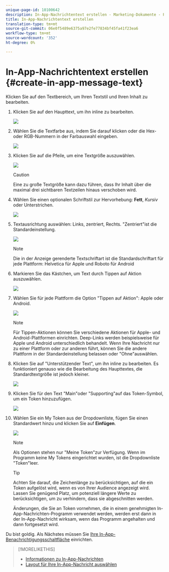 ```yaml
---
unique-page-id: 10100642
description: In-App-Nachrichtentext erstellen - Marketing-Dokumente - Produktdokumentation
title: In-App-Nachrichtentext erstellen
translation-type: tm+mt
source-git-commit: 06e0f5489e6375a97e2fe77834bf45fa41f23ea6
workflow-type: tm+mt
source-wordcount: '352'
ht-degree: 0%

---
```



# In-App-Nachrichtentext erstellen {#create-in-app-message-text}

Klicken Sie auf den Textbereich, um Ihren Textstil und Ihren Inhalt zu bearbeiten.

1. Klicken Sie auf den Haupttext, um ihn inline zu bearbeiten.

   ![](assets/image2016-5-6-9-3a56-3a56.png)

1. Wählen Sie die Textfarbe aus, indem Sie darauf klicken oder die Hex- oder RGB-Nummern in der Farbauswahl eingeben.

   ![](assets/image2016-5-6-9-3a59-3a1.png)

1. Klicken Sie auf die Pfeile, um eine Textgröße auszuwählen.

   ![](assets/image2016-5-6-10-3a6-3a51.png)

   >[!CAUTION]
   >
   >Eine zu große Textgröße kann dazu führen, dass Ihr Inhalt über die maximal drei sichtbaren Textzeilen hinaus verschoben wird.

1. Wählen Sie einen optionalen Schriftstil zur Hervorhebung: **Fett**, _Kursiv_ oder Unterstrichen.

   ![](assets/image2016-5-6-10-3a15-3a32.png)

1. Textausrichtung auswählen: Links, zentriert, Rechts. &quot;Zentriert&quot;ist die Standardeinstellung.

   ![](assets/image2016-5-6-10-3a18-3a45.png)

   >[!NOTE]
   >
   >Die in der Anzeige gerenderte Textschriftart ist die Standardschriftart für jede Plattform: Helvetica für Apple und Roboto für Android

1. Markieren Sie das Kästchen, um Text durch Tippen auf Aktion auszuwählen.

   ![](assets/image2016-5-6-10-3a20-3a41.png)

1. Wählen Sie für jede Plattform die Option &quot;Tippen auf Aktion&quot;: Apple oder Android.

   ![](assets/image2016-5-6-10-3a22-3a12.png)

   >[!NOTE]
   >
   >Für Tippen-Aktionen können Sie verschiedene Aktionen für Apple- und Android-Plattformen einrichten. Deep-Links werden beispielsweise für Apple und Android unterschiedlich behandelt. Wenn Ihre Nachricht nur zu einer Plattform oder zur anderen führt, können Sie die andere Plattform in der Standardeinstellung belassen oder &quot;Ohne&quot;auswählen.

1. Klicken Sie auf &quot;Unterstützender Text&quot;, um ihn inline zu bearbeiten. Es funktioniert genauso wie die Bearbeitung des Haupttextes, die Standardtextgröße ist jedoch kleiner.

   ![](assets/image2016-5-6-10-3a26-3a27.png)

1. Klicken Sie für den Text &quot;Main&quot;oder &quot;Supporting&quot;auf das Token-Symbol, um ein Token hinzuzufügen.

   ![](assets/image2016-5-6-10-3a29-3a2.png)

1. Wählen Sie ein My Token aus der Dropdownliste, fügen Sie einen Standardwert hinzu und klicken Sie auf **Einfügen**.

   ![](assets/mytoken.png)

   >[!NOTE]
   >
   >Als Optionen stehen nur &quot;Meine Token&quot;zur Verfügung. Wenn im Programm keine My Tokens eingerichtet wurden, ist die Dropdownliste &quot;Token&quot;leer.

   >[!TIP]
   >
   >Achten Sie darauf, die Zeichenlänge zu berücksichtigen, auf die ein Token aufgelöst wird, wenn es von Ihrer Audience angezeigt wird. Lassen Sie genügend Platz, um potenziell längere Werte zu berücksichtigen, um zu verhindern, dass sie abgeschnitten werden.

   Änderungen, die Sie an Token vornehmen, die in einem genehmigten In-App-Nachrichten-Programm verwendet werden, werden erst dann in der In-App-Nachricht wirksam, wenn das Programm angehalten und dann fortgesetzt wird.

Du bist goldig. Als Nächstes müssen Sie [Ihre In-App-Benachrichtigungsschaltfläche](/help/marketo/product-docs/mobile-marketing/in-app-messages/creating-in-app-messages/set-up-the-in-app-message-button.md) einrichten.

>[!MORELIKETHIS]
>
>* [Informationen zu In-App-Nachrichten](/help/marketo/product-docs/mobile-marketing/in-app-messages/understanding-in-app-messages.md)
>* [Layout für Ihre In-App-Nachricht auswählen](/help/marketo/product-docs/mobile-marketing/in-app-messages/creating-in-app-messages/choose-a-layout-for-your-in-app-message.md)

